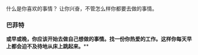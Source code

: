 
什么是你喜欢的事情？
让你兴奋，不管怎么样你都要去做的事情。


### 巴菲特

**或早或晚，你应该开始去做自己想做的事情。找一份你热爱的工作。这样你每天早上都会迫不及待地从床上跳起来。****
